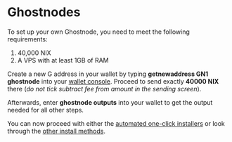 # Ghostnodes

To set up your own Ghostnode, you need to meet the following requirements:

1. 40,000 NIX
2. A VPS with at least 1GB of RAM 

Create a new G address in your wallet by typing **getnewaddress GN1 ghostnode** into your [wallet console](../../support/console-commands.md). Proceed to send exactly **40000 NIX** there \(_do not tick subtract fee from amount in the sending screen_\).

Afterwards, enter **ghostnode outputs** into your wallet to get the output needed for all other steps.

You can now proceed with either the [automated one-click installers](ghost-node-setup.md) or look through the [other install methods](other-install-methods.md).

